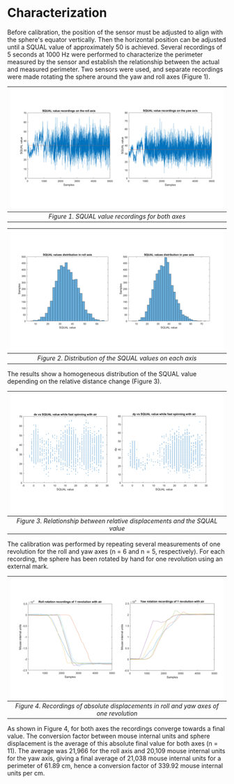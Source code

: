 # Characterization

Before calibration, the position of the sensor must be adjusted to align with the sphere's equator vertically. Then the horizontal position can be adjusted until a SQUAL value of approximately 50 is achieved.
Several recordings of 5 seconds at 1000 Hz were performed to characterize the perimeter measured by the sensor and establish the relationship between the actual and measured perimeter. Two sensors were used, and separate recordings were made rotating the sphere around the yaw and roll axes (Figure 1).


| ![Figure1](img/Fig4-ADNS3050%20.PNG) |
|:--:|
| *Figure 1. SQUAL value recordings for both axes* |


| ![Figure2](img/Fig5-ADNS3050%20.PNG) |
|:--:|
| *Figure 2. Distribution of the SQUAL values on each axis* |

The results show a homogeneous distribution of the SQUAL value depending on the relative distance change (Figure 3).

| ![Figure3](img/Fig6-ADNS3050%20.PNG) |
|:--:|
| *Figure 3. Relationship between relative displacements and the SQUAL value* |

The calibration was performed by repeating several measurements of one revolution for the roll and yaw axes (n = 6 and n = 5, respectively). For each recording, the sphere has been rotated by hand for one revolution using an external mark. 

| ![Figure4](img/Fig7-ADNS3050.PNG) |
|:--:|
| *Figure 4. Recordings of absolute displacements in roll and yaw axes of one revolution* | 

As shown in Figure 4, for both axes the recordings converge towards a final value. The conversion factor between mouse internal units and sphere displacement is the average of this absolute final value for both axes (n = 11). The average was 21,966 for the roll axis and 20,109 mouse internal units for the yaw axis, giving a final average of 21,038 mouse internal units for a perimeter of 61.89 cm, hence a conversion factor of 339.92 mouse internal units per cm.